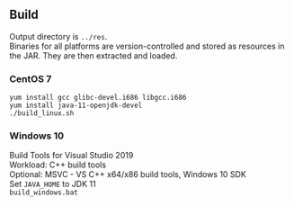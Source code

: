 ## Build

Output directory is `../res`.  
Binaries for all platforms are version-controlled and stored as resources in the JAR.
They are then extracted and loaded.

### CentOS 7

```
yum install gcc glibc-devel.i686 libgcc.i686
yum install java-11-openjdk-devel
./build_linux.sh
```

### Windows 10

Build Tools for Visual Studio 2019  
Workload: C++ build tools  
Optional: MSVC - VS C++ x64/x86 build tools, Windows 10 SDK  
Set `JAVA_HOME` to JDK 11  
`build_windows.bat`

